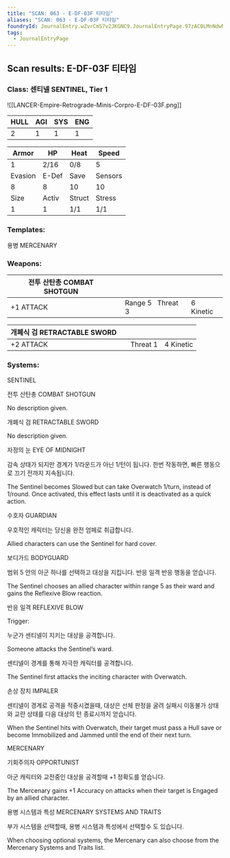 ```yaml
---
title: "SCAN: 063 - E-DF-03F 티타임"
aliases: "SCAN: 063 - E-DF-03F 티타임"
foundryId: JournalEntry.wZvrCmS7v2JKGNC9.JournalEntryPage.97zAC0LMnNdwNBlY
tags:
  - JournalEntryPage
---
```

## Scan results: E-DF-03F 티타임

### Class: 센티넬 SENTINEL, Tier 1

![[LANCER-Empire-Retrograde-Minis-Corpro-E-DF-03F.png]]

| HULL | AGI | SYS | ENG |
| --- | --- | --- | --- |
| 2 | 1 | 1 | 1 |

| Armor | HP | Heat | Speed |
| --- | --- | --- | --- |
| 1 | 2/16 | 0/8 | 5 |
| Evasion | E-Def | Save | Sensors |
| 8 | 8 | 10 | 10 |
| Size | Activ | Struct | Stress |
| 1 | 1 | 1/1 | 1/1 |

### Templates:

용병 MERCENARY

### Weapons:

| 전투 산탄총 COMBAT SHOTGUN |  |  |  |
| --- | --- | --- | --- |
| +1 ATTACK |  | Range 5   Threat 3 | 6 Kinetic |  |

| 개폐식 검 RETRACTABLE SWORD |  |  |  |
| --- | --- | --- | --- |
| +2 ATTACK |  | Threat 1 | 4 Kinetic |  |

### Systems:

SENTINEL

전투 산탄총 COMBAT SHOTGUN

No description given.

개폐식 검 RETRACTABLE SWORD

No description given.

자정의 눈 EYE OF MIDNIGHT

감속 상태가 되지만 경계가 1/라운드가 아닌 1/턴이 됩니다. 한번 작동하면, 빠른 행동으로 끄기 전까지 지속됩니다.

The Sentinel becomes Slowed but can take Overwatch 1/turn, instead of 1/round. Once activated, this effect lasts until it is deactivated as a quick action.

수호자 GUARDIAN

우호적인 캐릭터는 당신을 완전 엄페로 취급합니다.

Allied characters can use the Sentinel for hard cover.

보디가드 BODYGUARD

범위 5 안의 아군 하나를 선택하고 대상을 지킵니다. 반응 일격 반응 행동을 얻습니다.

The Sentinel chooses an allied character within range 5 as their ward and gains the Reflexive Blow reaction.

반응 일격 REFLEXIVE BLOW

Trigger:

누군가 센티넬이 지키는 대상을 공격합니다.

Someone attacks the Sentinel’s ward.

  

센티넬이 경계를 통해 자극한 캐릭터를 공격합니다.

The Sentinel first attacks the inciting character with Overwatch.

손상 장치 IMPALER

센티넬이 경계로 공격을 적중시켰을때, 대상은 선체 판정을 굴려 실패시 이동불가 상태와 교란 상태를 다음 대상의 턴 종료시까지 얻습니다.

When the Sentinel hits with Overwatch, their target must pass a Hull save or become Immobilized and Jammed until the end of their next turn.

MERCENARY

기회주의자 OPPORTUNIST

아군 캐릭터와 교전중인 대상을 공격할때 +1 정확도를 얻습니다.

The Mercenary gains +1 Accuracy on attacks when their target is Engaged by an allied character.

용병 시스템과 특성 MERCENARY SYSTEMS AND TRAITS

부가 시스템을 선택할때, 용병 시스템과 특성에서 선택할수 도 있습니다.

When choosing optional systems, the Mercenary can also choose from the Mercenary Systems and Traits list.